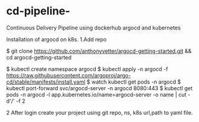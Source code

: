 # cd-pipeline-
Continuous Delivery Pipeline using dockerhub argocd and kubernetes 

Installation of argocd on k8s.
1.Add repo

$ git clone https://github.com/anthonyvetter/argocd-getting-started.git && cd argocd-getting-started

$ kubectl create namespace argocd
$ kubectl apply -n argocd -f https://raw.githubusercontent.com/argoproj/argo-cd/stable/manifests/install.yaml
$ watch kubectl get pods -n argocd
$ kubectl port-forward svc/argocd-server -n argocd 8080:443
$ kubectl get pods -n argocd -l app.kubernetes.io/name=argocd-server -o name | cut -d'/' -f 2

2 After login create your project using git repo, ns, k8s url,path to yaml file.